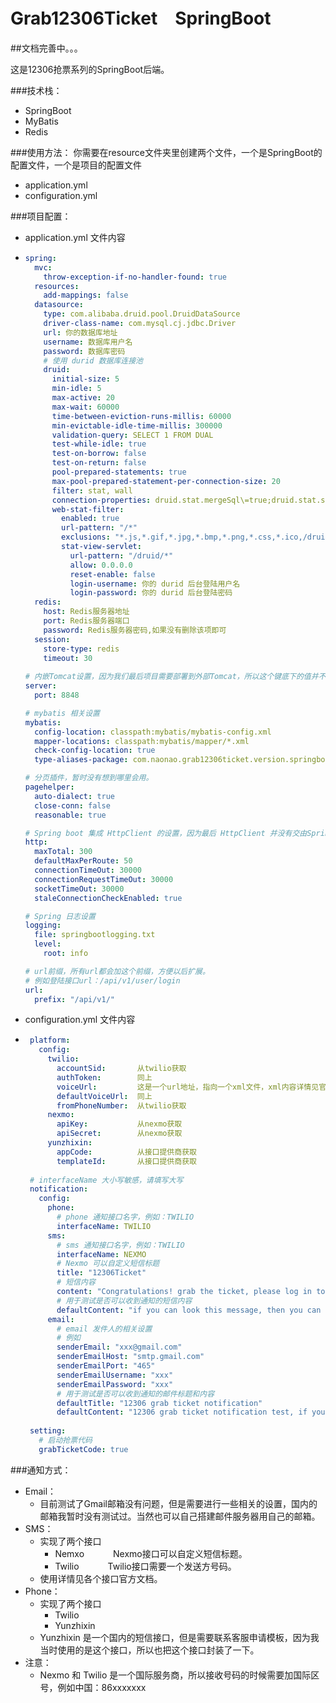 # Grab12306Ticket　SpringBoot

##文档完善中。。。

这是12306抢票系列的SpringBoot后端。

###技术栈：
 * SpringBoot
 * MyBatis
 * Redis

###使用方法：
你需要在resource文件夹里创建两个文件，一个是SpringBoot的配置文件，一个是项目的配置文件
 * application.yml
 * configuration.yml

###项目配置：
 * application.yml 文件内容
 * ```yaml
   spring:
     mvc:
       throw-exception-if-no-handler-found: true
     resources:
       add-mappings: false
     datasource:
       type: com.alibaba.druid.pool.DruidDataSource
       driver-class-name: com.mysql.cj.jdbc.Driver
       url: 你的数据库地址
       username: 数据库用户名
       password: 数据库密码
       # 使用 durid 数据库连接池
       druid:
         initial-size: 5
         min-idle: 5
         max-active: 20
         max-wait: 60000
         time-between-eviction-runs-millis: 60000
         min-evictable-idle-time-millis: 300000
         validation-query: SELECT 1 FROM DUAL
         test-while-idle: true
         test-on-borrow: false
         test-on-return: false
         pool-prepared-statements: true
         max-pool-prepared-statement-per-connection-size: 20
         filter: stat, wall
         connection-properties: druid.stat.mergeSql\=true;druid.stat.slowSqlMillis\=5000
         web-stat-filter:
           enabled: true
           url-pattern: "/*"
           exclusions: "*.js,*.gif,*.jpg,*.bmp,*.png,*.css,*.ico,/druid/*"
           stat-view-servlet:
             url-pattern: "/druid/*"
             allow: 0.0.0.0
             reset-enable: false
             login-username: 你的 durid 后台登陆用户名
             login-password: 你的 durid 后台登陆密码
     redis:
       host: Redis服务器地址
       port: Redis服务器端口
       password: Redis服务器密码,如果没有删除该项即可
     session:
       store-type: redis
       timeout: 30
       
   # 内嵌Tomcat设置，因为我们最后项目需要部署到外部Tomcat，所以这个键底下的值并不是非常重要
   server:
     port: 8848
   
   # mybatis 相关设置
   mybatis:
     config-location: classpath:mybatis/mybatis-config.xml
     mapper-locations: classpath:mybatis/mapper/*.xml
     check-config-location: true
     type-aliases-package: com.naonao.grab12306ticket.version.springboot.entity.database
   
   # 分页插件，暂时没有想到哪里会用。
   pagehelper:
     auto-dialect: true
     close-conn: false
     reasonable: true
   
   # Spring boot 集成 HttpClient 的设置，因为最后 HttpClient 并没有交由Spring容器管控，所以这部分设置暂时没用。
   http:
     maxTotal: 300
     defaultMaxPerRoute: 50
     connectionTimeOut: 30000
     connectionRequestTimeOut: 30000
     socketTimeOut: 30000
     staleConnectionCheckEnabled: true
   
   # Spring 日志设置
   logging:
     file: springbootlogging.txt
     level:
       root: info
   
   # url前缀，所有url都会加这个前缀，方便以后扩展。
   # 例如登陆接口url：/api/v1/user/login
   url:
     prefix: "/api/v1/"

   ``` 
 * configuration.yml 文件内容
 * ```yaml
    platform:
      config:
        twilio:
          accountSid:       从twilio获取
          authToken:        同上
          voiceUrl:         这是一个url地址，指向一个xml文件，xml内容详情见官方文档
          defaultVoiceUrl:  同上
          fromPhoneNumber:  从twilio获取
        nexmo:
          apiKey:           从nexmo获取
          apiSecret:        从nexmo获取
        yunzhixin:
          appCode:          从接口提供商获取
          templateId:       从接口提供商获取
          
    # interfaceName 大小写敏感，请填写大写
    notification:
      config:
        phone:
          # phone 通知接口名字，例如：TWILIO
          interfaceName: TWILIO
        sms:
          # sms 通知接口名字，例如：TWILIO
          interfaceName: NEXMO
          # Nexmo 可以自定义短信标题
          title: "12306Ticket"
          # 短信内容
          content: "Congratulations! grab the ticket, please log in to 12306 to pay."
          # 用于测试是否可以收到通知的短信内容
          defaultContent: "if you can look this message, then you can receiver notification, from 12306 grab ticket system."
        email:
          # email 发件人的相关设置
          # 例如
          senderEmail: "xxx@gmail.com"
          senderEmailHost: "smtp.gmail.com"
          senderEmailPort: "465"
          senderEmailUsername: "xxx"
          senderEmailPassword: "xxx"
          # 用于测试是否可以收到通知的邮件标题和内容
          defaultTitle: "12306 grab ticket notification"
          defaultContent: "12306 grab ticket notification test, if you can look this email, then you can receive notification."
    
    setting:
      # 启动抢票代码
      grabTicketCode: true
   ```
###通知方式：
 * Email：
    * 目前测试了Gmail邮箱没有问题，但是需要进行一些相关的设置，国内的邮箱我暂时没有测试过。当然也可以自己搭建邮件服务器用自己的邮箱。
 * SMS：
    * 实现了两个接口
        * Nemxo　　　  Nexmo接口可以自定义短信标题。
        * Twilio　　　 Twilio接口需要一个发送方号码。
    * 使用详情见各个接口官方文档。
 * Phone：
    * 实现了两个接口
        * Twilio    
        * Yunzhixin
    * Yunzhixin 是一个国内的短信接口，但是需要联系客服申请模板，因为我当时使用的是这个接口，所以也把这个接口封装了一下。
 * 注意：
    * Nexmo 和 Twilio 是一个国际服务商，所以接收号码的时候需要加国际区号，例如中国：86xxxxxxx
 
